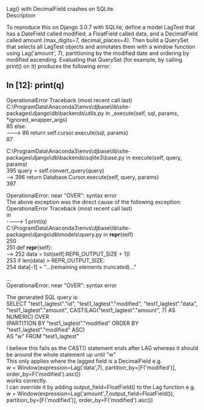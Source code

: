 Lag() with DecimalField crashes on SQLite.  
Description

To reproduce this on Django 3.0.7 with SQLite, define a model LagTest that has a DateField called modified, a FloatField called data, and a DecimalField called amount (max_digits=7, decimal_places=4). Then build a QuerySet that selects all LagTest objects and annotates them with a window function using Lag('amount', 7), partitioning by the modified date and ordering by modified ascending. Evaluating that QuerySet (for example, by calling print() on it) produces the following error:

In [12]: print(q)  
---------------------------------------------------------------------------  
OperationalError                         Traceback (most recent call last)  
C:\ProgramData\Anaconda3\envs\djbase\lib\site-packages\django\db\backends\utils.py in _execute(self, sql, params, *ignored_wrapper_args)  
    85             else:  
---> 86                 return self.cursor.execute(sql, params)  
    87  

C:\ProgramData\Anaconda3\envs\djbase\lib\site-packages\django\db\backends\sqlite3\base.py in execute(self, query, params)  
    395         query = self.convert_query(query)  
--> 396         return Database.Cursor.execute(self, query, params)  
    397  

OperationalError: near "OVER": syntax error  
The above exception was the direct cause of the following exception:  
OperationalError                         Traceback (most recent call last)  
<ipython-input-12-996617e96a38> in <module>  
----> 1 print(q)  
C:\ProgramData\Anaconda3\envs\djbase\lib\site-packages\django\db\models\query.py in __repr__(self)  
    250  
    251     def __repr__(self):  
--> 252         data = list(self[:REPR_OUTPUT_SIZE + 1])  
    253         if len(data) > REPR_OUTPUT_SIZE:  
    254             data[-1] = "...(remaining elements truncated)..."  

...  
OperationalError: near "OVER": syntax error  

The generated SQL query is:  
SELECT "test1_lagtest"."id", "test1_lagtest"."modified", "test1_lagtest"."data",  
"test1_lagtest"."amount", CAST(LAG("test1_lagtest"."amount", 7) AS NUMERIC) OVER  
(PARTITION BY "test1_lagtest"."modified" ORDER BY "test1_lagtest"."modified" ASC)  
AS "w" FROM "test1_lagtest"  

I believe this fails as the CAST() statement ends after LAG whereas it should be around the whole statement up until "w"  
This only applies where the lagged field is a DecimalField e.g.  
w = Window(expression=Lag('data',7), partition_by=[F('modified')], order_by=F('modified').asc())  
works correctly.  
I can override it by adding output_field=FloatField() to the Lag function e.g.  
w = Window(expression=Lag('amount',7,output_field=FloatField()), partition_by=[F('modified')], order_by=F('modified').asc())